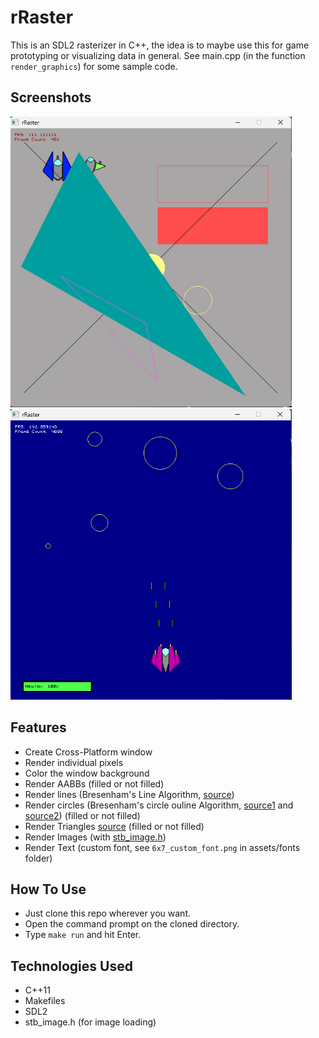 # rRaster

This is an SDL2 rasterizer in C++, the idea is to maybe use this for game prototyping or visualizing data in general. See main.cpp (in the function <code>render_graphics</code>) for some sample code.

## Screenshots

<p float="left">
  <img src="readme_imgs/showcase.png" width="450" height="465">
  <img src="readme_imgs/showcase1.png" width="450" height="465">
</p>

## Features

- Create Cross-Platform window
- Render individual pixels
- Color the window background
- Render AABBs (filled or not filled)
- Render lines (Bresenham's Line Algorithm, [source](https://youtu.be/y_SPO_b-WXk?si=SVX4SOGROpANxgFX))
- Render circles (Bresenham's circle ouline Algorithm, [source1](https://youtu.be/FTkO3ExDj3s?si=bIIEOSXufaHABDQi) and [source2](https://youtu.be/JtgQJT08J1g?si=K53YhH60jFwXi6FC)) (filled or not filled)
- Render Triangles [source](https://youtu.be/k5wtuKWmV48?si=3n6yzdB0qRcTjsqd) (filled or not filled)
- Render Images (with [stb_image.h](https://github.com/nothings/stb/blob/master/stb_image.h))
- Render Text (custom font, see <code>6x7_custom_font.png</code> in assets/fonts folder)

## How To Use

- Just clone this repo wherever you want.
- Open the command prompt on the cloned directory.
- Type <code>make run</code> and hit Enter.

## Technologies Used

- C++11
- Makefiles
- SDL2
- stb_image.h (for image loading)
